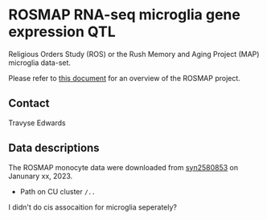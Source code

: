 # ROSMAP RNA-seq microglia gene expression QTL

Religious Orders Study (ROS) or the Rush Memory and Aging Project (MAP) microglia data-set. 

Please refer to [this document](../study_info/ROSMAP.md) for an overview of the ROSMAP project.

## Contact

Travyse Edwards

## Data descriptions

The ROSMAP monocyte data were downloaded from [syn2580853](https://www.synapse.org/#!Synapse:syn11468526) on Janunary xx, 2023.

- Path on CU cluster `/..`

I didn't do cis assocaition for microglia seperately?